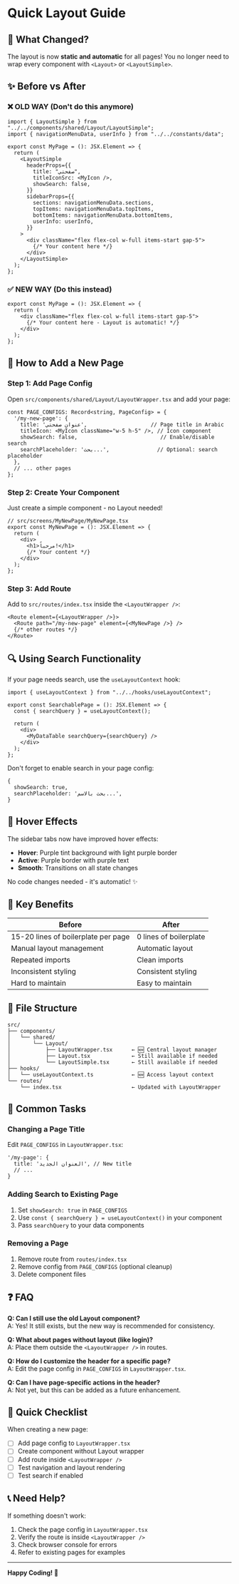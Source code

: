 # Quick Layout Guide

## 🎯 What Changed?

The layout is now **static and automatic** for all pages! You no longer need to wrap every component with `<Layout>` or `<LayoutSimple>`.

## ✨ Before vs After

### ❌ OLD WAY (Don't do this anymore)

```tsx
import { LayoutSimple } from "../../components/shared/Layout/LayoutSimple";
import { navigationMenuData, userInfo } from "../../constants/data";

export const MyPage = (): JSX.Element => {
  return (
    <LayoutSimple
      headerProps={{
        title: "صفحتي",
        titleIconSrc: <MyIcon />,
        showSearch: false,
      }}
      sidebarProps={{
        sections: navigationMenuData.sections,
        topItems: navigationMenuData.topItems,
        bottomItems: navigationMenuData.bottomItems,
        userInfo: userInfo,
      }}
    >
      <div className="flex flex-col w-full items-start gap-5">
        {/* Your content here */}
      </div>
    </LayoutSimple>
  );
};
```

### ✅ NEW WAY (Do this instead)

```tsx
export const MyPage = (): JSX.Element => {
  return (
    <div className="flex flex-col w-full items-start gap-5">
      {/* Your content here - Layout is automatic! */}
    </div>
  );
};
```

## 📝 How to Add a New Page

### Step 1: Add Page Config
Open `src/components/shared/Layout/LayoutWrapper.tsx` and add your page:

```tsx
const PAGE_CONFIGS: Record<string, PageConfig> = {
  '/my-new-page': {
    title: 'عنوان صفحتي',                    // Page title in Arabic
    titleIcon: <MyIcon className="w-5 h-5" />, // Icon component
    showSearch: false,                          // Enable/disable search
    searchPlaceholder: 'بحث...',               // Optional: search placeholder
  },
  // ... other pages
};
```

### Step 2: Create Your Component
Just create a simple component - no Layout needed!

```tsx
// src/screens/MyNewPage/MyNewPage.tsx
export const MyNewPage = (): JSX.Element => {
  return (
    <div>
      <h1>مرحباً!</h1>
      {/* Your content */}
    </div>
  );
};
```

### Step 3: Add Route
Add to `src/routes/index.tsx` inside the `<LayoutWrapper />`:

```tsx
<Route element={<LayoutWrapper />}>
  <Route path="/my-new-page" element={<MyNewPage />} />
  {/* other routes */}
</Route>
```

## 🔍 Using Search Functionality

If your page needs search, use the `useLayoutContext` hook:

```tsx
import { useLayoutContext } from "../../hooks/useLayoutContext";

export const SearchablePage = (): JSX.Element => {
  const { searchQuery } = useLayoutContext();

  return (
    <div>
      <MyDataTable searchQuery={searchQuery} />
    </div>
  );
};
```

Don't forget to enable search in your page config:

```tsx
{
  showSearch: true,
  searchPlaceholder: 'بحث بالاسم...',
}
```

## 🎨 Hover Effects

The sidebar tabs now have improved hover effects:
- **Hover**: Purple tint background with light purple border
- **Active**: Purple border with purple text
- **Smooth**: Transitions on all state changes

No code changes needed - it's automatic! ✨

## 🚀 Key Benefits

| Before | After |
|--------|-------|
| 15-20 lines of boilerplate per page | 0 lines of boilerplate |
| Manual layout management | Automatic layout |
| Repeated imports | Clean imports |
| Inconsistent styling | Consistent styling |
| Hard to maintain | Easy to maintain |

## 📁 File Structure

```
src/
├── components/
│   └── shared/
│       └── Layout/
│           ├── LayoutWrapper.tsx      ← 🆕 Central layout manager
│           ├── Layout.tsx             ← Still available if needed
│           └── LayoutSimple.tsx       ← Still available if needed
├── hooks/
│   └── useLayoutContext.ts            ← 🆕 Access layout context
└── routes/
    └── index.tsx                      ← Updated with LayoutWrapper
```

## 🔧 Common Tasks

### Changing a Page Title
Edit `PAGE_CONFIGS` in `LayoutWrapper.tsx`:

```tsx
'/my-page': {
  title: 'العنوان الجديد', // New title
  // ...
}
```

### Adding Search to Existing Page
1. Set `showSearch: true` in `PAGE_CONFIGS`
2. Use `const { searchQuery } = useLayoutContext()` in your component
3. Pass `searchQuery` to your data components

### Removing a Page
1. Remove route from `routes/index.tsx`
2. Remove config from `PAGE_CONFIGS` (optional cleanup)
3. Delete component files

## ❓ FAQ

**Q: Can I still use the old Layout component?**  
A: Yes! It still exists, but the new way is recommended for consistency.

**Q: What about pages without layout (like login)?**  
A: Place them outside the `<LayoutWrapper />` in routes.

**Q: How do I customize the header for a specific page?**  
A: Edit the page config in `PAGE_CONFIGS` in `LayoutWrapper.tsx`.

**Q: Can I have page-specific actions in the header?**  
A: Not yet, but this can be added as a future enhancement.

## 🎯 Quick Checklist

When creating a new page:

- [ ] Add page config to `LayoutWrapper.tsx`
- [ ] Create component without Layout wrapper
- [ ] Add route inside `<LayoutWrapper />` 
- [ ] Test navigation and layout rendering
- [ ] Test search if enabled

## 📞 Need Help?

If something doesn't work:
1. Check the page config in `LayoutWrapper.tsx`
2. Verify the route is inside `<LayoutWrapper />`
3. Check browser console for errors
4. Refer to existing pages for examples

---

**Happy Coding! 🚀**


